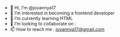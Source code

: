 - 👋 Hi, I’m @jovannya17
- 👀 I’m interested in becoming a frontend developer
- 🌱 I’m currently learning HTML
- 💞️ I’m looking to collaborate on : 
- 📫 How to reach me : jovannya17@gmail.com

<!---
jovannya17/jovannya17 is a ✨ special ✨ repository because its `README.md` (this file) appears on your GitHub profile.
You can click the Preview link to take a look at your changes.
--->
